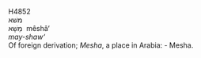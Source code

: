 <body>
  <p>H4852<br>  משׁא  <br> מֵשָׁא  ‎  mêshâ‘  <br><i>may-shaw‘ </i><br>Of foreign derivation; <i>Mesha</i>, a place in Arabia: - Mesha.<br></p>
 </body>